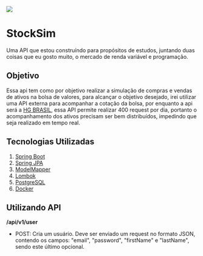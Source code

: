 ![](https://img.shields.io/badge/status-WORK%20IN%20PROGRESS-red)

# StockSim

Uma API que estou construíndo para propósitos de estudos, juntando duas coisas que eu gosto muito, o mercado de renda variável e programação.

## Objetivo

Essa api tem como por objetivo realizar a simulação de compras e vendas de ativos na bolsa de valores, para alcançar o objetivo desejado, irei utilizar uma API externa para acompanhar a cotação da  bolsa, por enquanto a api será a <a href="https://hgbrasil.com/">HG BRASIL<a/>, essa API permite realizar 400 request por dia, portanto o acompanhamento dos ativos precisam ser bem distribuídos, impedindo que seja realizado em tempo real.
  
## Tecnologias Utilizadas
<ol>
  <li><a href="https://spring.io/projects/spring-boot">Spring Boot</a></li>
  <li><a href="https://spring.io/projects/spring-data-jpa">Spring JPA</a></li>
  <li><a href="http://modelmapper.org/">ModelMapper</a></li>
  <li><a href="https://projectlombok.org/">Lombok</a></li>
  <li><a href="https://www.postgresql.org/">PostgreSQL</a></li>
  <li><a href="https://www.docker.com/">Docker</a></li>
</ol>

## Utilizando API
__/api/v1/user__  
* POST: Cria um usuário. Deve ser enviado um request no formato JSON, contendo os campos: "email", "password", "firstName" e "lastName", sendo este último opcional.
